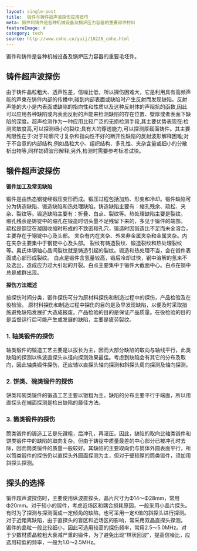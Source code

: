 ```yaml
---
layout: single-post
title:  锻件与铸件超声波探伤应用技巧
meta: 锻件和铸件是各种机械设备及锅炉压力容器的重要部件材料
featureImage: #
category: tech
source: http://www.cmhe.co/yaij/10228_cmhe.html
---
```


锻件和铸件是各种机械设备及锅炉压力容器的重要毛坯件。

## 铸件超声波探伤

由于铸件晶粒粗大、透声性差，信噪比低，所以探伤困难大，它是利用具有高频声能的声束在铸件内部的传播中,碰到内部表面或缺陷时产生反射而发现缺陷。反射声能的大小是内表面或缺陷的指向性和性质以及这种反射体的声阻抗的函数,因此可以应用各种缺陷或内表面反射的声能来检测缺陷的存在位置、壁厚或者表面下缺陷的深度。超声检测作为一种应用比较广泛的无损检测手段,其主要优势表现在:检测灵敏度高,可以探测细小的裂纹;具有大的穿透能力,可以探测厚截面铸件。其主要局限性在于:对于轮廓尺寸复杂和指向性不好的断开性缺陷的反射波形解释困难;对于不合意的内部结构,例如晶粒大小、组织结构、多孔性、夹杂含量或细小的分散析出物等,同样妨碍波形解释;另外,检测时需要参考标准试块。

## 锻件超声波探伤

**锻件加工及常见缺陷**

锻件是由热态钢锭经锻压变形而成。锻压过程包括加热、形变和冷却。锻件缺陷可分为铸造缺陷、锻造缺陷和热处理缺陷。铸造缺陷主要有：缩孔残余、疏松、夹杂、裂纹等。锻造缺陷主要有：折叠、白点、裂纹等。热处理缺陷主要是裂纹。
缩孔残余是铸锭中的缩孔在锻造时切头量不足残留下来的，多见于锻件的端部。
疏松是钢锭在凝固收缩时形成的不致密和孔穴，锻造时因锻造比不足而未全溶合，主要存在于钢锭中心及头部。
夹杂有内在夹杂、外来非金属夹杂和金属夹杂。内在夹杂主要集中于钢锭中心及头部。
裂纹有铸造裂纹、锻造裂纹和热处理裂纹等。奥氏体钢轴心晶间裂纹就是铸造引起的裂纹。锻造和热处理不当，会在锻件表面或心部形成裂纹。
白点是锻件含氢量较高，锻后冷却过快，钢中溶解的氢来不及逸出，造成应力过大引起的开裂。白点主要集中于锻件大截面中心。白点在钢中总是成群出现。

**探伤方法概述**

按探伤时间分类，锻件探伤可分为原材料探伤和制造过程中的探伤，产品检验及在役检验。
原材料探伤和制造过程中探伤的目的是及早发现缺陷，以便及时采取措施避免缺陷发展扩大造成报废。产品检验的目的是保证产品质量。在役检验的目的是监督运行后可能产生或发展的缺陷，主要是疲劳裂纹。

### 1. 轴类锻件的探伤
轴类锻件的锻造工艺主要是以拔长为主，因而大部分缺陷的取向与轴线平行，此类缺陷的探测以纵波直探头从径向探测效果最佳。考虑到缺陷会有其它的分布及取向，因此轴类锻件探伤，还应辅以直探头轴向探测和斜探头周向探测及轴向探测。
### 2. 饼类、碗类锻件的探伤
饼类和碗类锻件的锻造工艺主要以镦粗为主，缺陷的分布主要平行于端面，所以用直探头在端面探测是检出缺陷的最佳方法。
### 3. 筒类锻件的探伤
筒类锻件的锻造工艺是先镦粗，后冲孔，再滚压。因此，缺陷的取向比轴类锻件和饼类锻件中的缺陷的取向复杂。但由于铸锭中质量最差的中心部分已被冲孔时去除，因而筒类锻件的质量一般较好。其缺陷的主要取向仍与筒体外圆表面平行，所以筒类锻件的探伤仍以直探头外圆面探测为主，但对于壁较厚的筒类锻件，须加用斜探头探测。

## 探头的选择

锻件超声波探伤时，主要使用纵波直探头，晶片尺寸为Φ14～Φ28mm，常用Φ20mm。对于较小的锻件，考虑近场区和耦合损耗原因，一般采用小晶片探头。有时为了探测与探测面成一定倾角的缺陷，也可采用一定K值的斜探头进行探测。对于近距离缺陷，由于直探头的盲区和近场区的影响，常采用双晶直探头探测。
锻件的晶粒一般比较细小，因此可选用较高的探伤频率，常用2.5～5.0MHz。对于少数材质晶粒粗大衰减严重的锻件，为了避免出现“林状回波”，提高信噪比，应选用较低的频率，一般为1.0～2.5MHz。